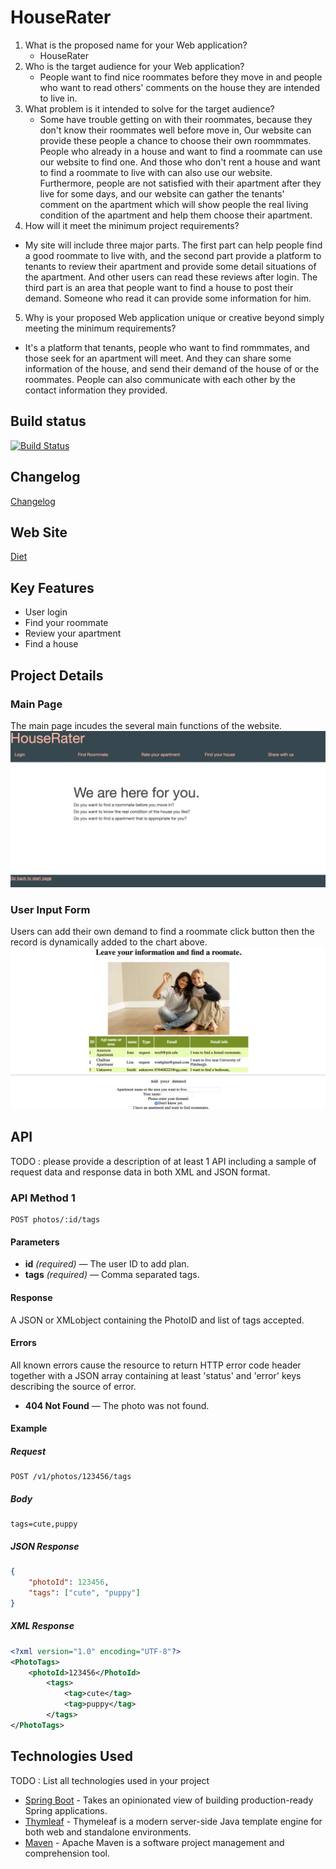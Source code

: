 # HouseRater
1. What is the proposed name for your Web application?
   - HouseRater
2. Who is the target audience for your Web application?
   - People want to find nice roommates before they move in and people who want to read others' 
     comments on the house they are intended to live in.
3. What problem is it intended to solve for the target audience?
   - Some have trouble getting on with their roommates, because they don't know their roommates
     well before move in, Our website can provide these people a chance to choose their own roommmates.
     People who already in a house and want to find a roommate can use our website to find one. And 
     those who don't rent a house and want to find a roommate to live with can also use our website.
     Furthermore, people are not satisfied with their apartment after they live for some days, and our website
     can gather the tenants' comment on the apartment which will show people the real living condition of
     the apartment and help them choose their apartment.
4. How will it meet the minimum project requirements?
  - My site will include three major parts. The first part can help people find a good roommate to live with,
    and the second part provide a platform to tenants to review their apartment and provide some detail
    situations of the apartment. And other users can read these reviews after login. The third part is an area that people
    want to find a house to post their demand. Someone who read it can provide some information for him.
5. Why is your proposed Web application unique or creative beyond simply meeting the minimum requirements?
  - It's a platform that tenants, people who want to find rommmates, and those seek for an apartment will meet.
    And they can share some information of the house, and send their demand of the house of or the roommates.
    People can also communicate with each other by the contact information they provided.

## Build status
[![Build Status](https://travis-ci.org/infsci2560sp17/full-stack-web-ninazhang935.svg?branch=master)](https://travis-ci.org/infsci2560sp17/full-stack-web-ninazhang935)

## Changelog
 
[Changelog](CHANGELOG.md) 

## Web Site

[Diet](https://dry-waters-29024.herokuapp.com/)

## Key Features


* User login
* Find your roommate
* Review your apartment
* Find a house

## Project Details

### Main Page

The main page incudes the several main functions of the website.
![](homepage.png)

### User Input Form

Users can add their own demand to find a roommate click button then the record
is dynamically added to the chart above.
![](input.png)

## API

TODO : please provide a description of at least 1 API including a sample of request data and response data in both XML and JSON format.

### API Method 1

    POST photos/:id/tags

#### Parameters

- **id** _(required)_ — The user ID to add plan.
- **tags** _(required)_ — Comma separated tags.

#### Response

A JSON or XMLobject containing the PhotoID and list of tags accepted.

#### Errors

All known errors cause the resource to return HTTP error code header together with a JSON array containing at least 'status' and 'error' keys describing the source of error.

- **404 Not Found** — The photo was not found.

#### Example

##### Request

    POST /v1/photos/123456/tags

##### Body

    tags=cute,puppy


##### JSON Response

```json
{
    "photoId": 123456,
    "tags": ["cute", "puppy"]
}
```

##### XML Response

```xml
<?xml version="1.0" encoding="UTF-8"?>
<PhotoTags>
    <photoId>123456</PhotoId>
        <tags>
            <tag>cute</tag>
            <tag>puppy</tag>
        </tags>
</PhotoTags>
```

## Technologies Used

TODO : List all technologies used in your project

- [Spring Boot](https://projects.spring.io/spring-boot/) - Takes an opinionated view of building production-ready Spring applications.
- [Thymleaf](http://www.thymeleaf.org/) - Thymeleaf is a modern server-side Java template engine for both web and standalone environments.
- [Maven](https://maven.apache.org/) - Apache Maven is a software project management and comprehension tool.
